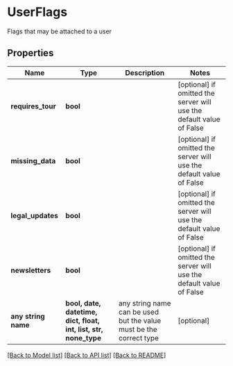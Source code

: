 # UserFlags

Flags that may be attached to a user

## Properties
Name | Type | Description | Notes
------------ | ------------- | ------------- | -------------
**requires_tour** | **bool** |  | [optional]  if omitted the server will use the default value of False
**missing_data** | **bool** |  | [optional]  if omitted the server will use the default value of False
**legal_updates** | **bool** |  | [optional]  if omitted the server will use the default value of False
**newsletters** | **bool** |  | [optional]  if omitted the server will use the default value of False
**any string name** | **bool, date, datetime, dict, float, int, list, str, none_type** | any string name can be used but the value must be the correct type | [optional]

[[Back to Model list]](../README.md#documentation-for-models) [[Back to API list]](../README.md#documentation-for-api-endpoints) [[Back to README]](../README.md)


